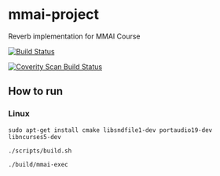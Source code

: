 # mmai-project
Reverb implementation for MMAI Course

[![Build Status](https://travis-ci.org/nsimons/mmai-project.svg?branch=master)](https://travis-ci.org/nsimons/mmai-project)

<a href="https://scan.coverity.com/projects/nsimons-mmai-project">
  <img alt="Coverity Scan Build Status"
       src="https://scan.coverity.com/projects/12683/badge.svg"/>
</a>

## How to run

### Linux

`sudo apt-get install cmake libsndfile1-dev portaudio19-dev libncurses5-dev`

`./scripts/build.sh`

`./build/mmai-exec`
